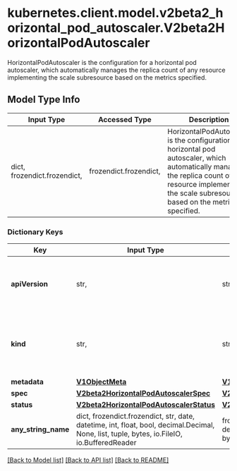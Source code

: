 # kubernetes.client.model.v2beta2_horizontal_pod_autoscaler.V2beta2HorizontalPodAutoscaler

HorizontalPodAutoscaler is the configuration for a horizontal pod autoscaler, which automatically manages the replica count of any resource implementing the scale subresource based on the metrics specified.

## Model Type Info
Input Type | Accessed Type | Description | Notes
------------ | ------------- | ------------- | -------------
dict, frozendict.frozendict,  | frozendict.frozendict,  | HorizontalPodAutoscaler is the configuration for a horizontal pod autoscaler, which automatically manages the replica count of any resource implementing the scale subresource based on the metrics specified. | 

### Dictionary Keys
Key | Input Type | Accessed Type | Description | Notes
------------ | ------------- | ------------- | ------------- | -------------
**apiVersion** | str,  | str,  | APIVersion defines the versioned schema of this representation of an object. Servers should convert recognized schemas to the latest internal value, and may reject unrecognized values. More info: https://git.k8s.io/community/contributors/devel/sig-architecture/api-conventions.md#resources | [optional] 
**kind** | str,  | str,  | Kind is a string value representing the REST resource this object represents. Servers may infer this from the endpoint the kubernetes.client submits requests to. Cannot be updated. In CamelCase. More info: https://git.k8s.io/community/contributors/devel/sig-architecture/api-conventions.md#types-kinds | [optional] 
**metadata** | [**V1ObjectMeta**](V1ObjectMeta.md) | [**V1ObjectMeta**](V1ObjectMeta.md) |  | [optional] 
**spec** | [**V2beta2HorizontalPodAutoscalerSpec**](V2beta2HorizontalPodAutoscalerSpec.md) | [**V2beta2HorizontalPodAutoscalerSpec**](V2beta2HorizontalPodAutoscalerSpec.md) |  | [optional] 
**status** | [**V2beta2HorizontalPodAutoscalerStatus**](V2beta2HorizontalPodAutoscalerStatus.md) | [**V2beta2HorizontalPodAutoscalerStatus**](V2beta2HorizontalPodAutoscalerStatus.md) |  | [optional] 
**any_string_name** | dict, frozendict.frozendict, str, date, datetime, int, float, bool, decimal.Decimal, None, list, tuple, bytes, io.FileIO, io.BufferedReader | frozendict.frozendict, str, BoolClass, decimal.Decimal, NoneClass, tuple, bytes, FileIO | any string name can be used but the value must be the correct type | [optional]

[[Back to Model list]](../../README.md#documentation-for-models) [[Back to API list]](../../README.md#documentation-for-api-endpoints) [[Back to README]](../../README.md)

